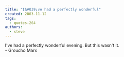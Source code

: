 ```yaml
---
title: "I&#039;ve had a perfectly wonderful"
created: 2003-11-12
tags: 
  - quotes-264
authors: 
  - steve
---
```


I've had a perfectly wonderful evening. But this wasn't it.  
\- Groucho Marx
